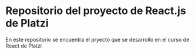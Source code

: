 # Repositorio del proyecto de React.js de Platzi

En este repositorio se encuentra el pryecto que se desarrollo en el curso de React de Platzi



